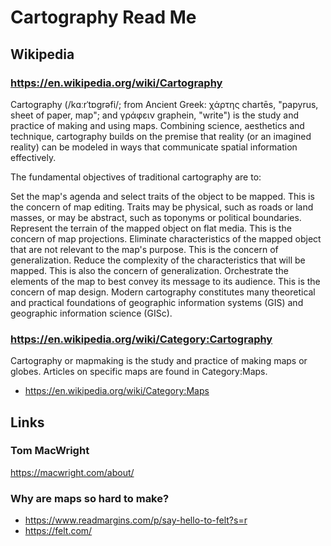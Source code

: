 # Cartography Read Me

## Wikipedia

### https://en.wikipedia.org/wiki/Cartography

Cartography (/kɑːrˈtɒɡrəfi/; from Ancient Greek: χάρτης chartēs, "papyrus, sheet of paper, map"; and γράφειν graphein, "write") is the study and practice of making and using maps. Combining science, aesthetics and technique, cartography builds on the premise that reality (or an imagined reality) can be modeled in ways that communicate spatial information effectively.

The fundamental objectives of traditional cartography are to:

Set the map's agenda and select traits of the object to be mapped. This is the concern of map editing. Traits may be physical, such as roads or land masses, or may be abstract, such as toponyms or political boundaries.
Represent the terrain of the mapped object on flat media. This is the concern of map projections.
Eliminate characteristics of the mapped object that are not relevant to the map's purpose. This is the concern of generalization.
Reduce the complexity of the characteristics that will be mapped. This is also the concern of generalization.
Orchestrate the elements of the map to best convey its message to its audience. This is the concern of map design.
Modern cartography constitutes many theoretical and practical foundations of geographic information systems (GIS) and geographic information science (GISc).


### https://en.wikipedia.org/wiki/Category:Cartography

Cartography or mapmaking is the study and practice of making maps or globes. Articles on specific maps are found in Category:Maps.

* https://en.wikipedia.org/wiki/Category:Maps


## Links

### Tom MacWright

https://macwright.com/about/

### Why are maps so hard to make?

* https://www.readmargins.com/p/say-hello-to-felt?s=r
* https://felt.com/
